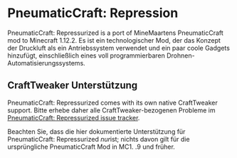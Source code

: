 # PneumaticCraft: Repression

PneumaticCraft: Repressurized is a port of MineMaartens PneumaticCraft mod to Minecraft 1.12.2. Es ist ein technologischer Mod, der das Konzept der Druckluft als ein Antriebssystem verwendet und ein paar coole Gadgets hinzufügt, einschließlich eines voll programmierbaren Drohnen-Automatisierungssystems.

## CraftTweaker Unterstützung

PneumaticCraft: Repressurized comes with its own native CraftTweaker support. Bitte erhebe daher alle CraftTweaker-bezogenen Probleme im [PneumaticCraft: Repressurized issue tracker](https://github.com/TeamPneumatic/pnc-repressurized/issues).

Beachten Sie, dass die hier dokumentierte Unterstützung für PneumaticCraft: Repressurized *nur*ist; nichts davon gilt für die ursprüngliche PneumaticCraft Mod in MC1. .9 und früher.